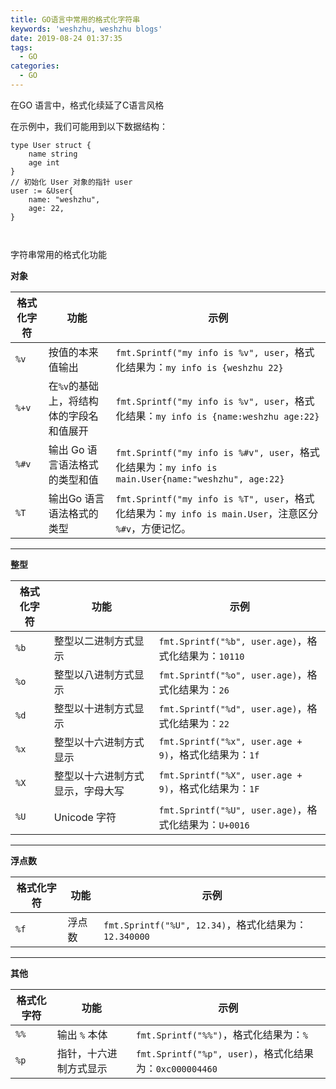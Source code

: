 ```yaml
---
title: GO语言中常用的格式化字符串
keywords: 'weshzhu, weshzhu blogs'
date: 2019-08-24 01:37:35
tags:
  - GO
categories:
  - GO
---
```


在GO 语言中，格式化续延了C语言风格

在示例中，我们可能用到以下数据结构：

```
type User struct {
	name string
	age int
}
// 初始化 User 对象的指针 user
user := &User{
    name: "weshzhu",
    age: 22,
}



```

字符串常用的格式化功能

**对象**

|格式化字符|功能|示例|
|-----|-----|-----|
|`%v`|按值的本来值输出|```fmt.Sprintf("my info is %v", user```，格式化结果为：`my info is {weshzhu 22}`|
|`%+v`|在`%v`的基础上，将结构体的字段名和值展开|```fmt.Sprintf("my info is %v", user```，格式化结果：`my info is {name:weshzhu age:22}`|
|`%#v`|输出 Go 语言语法格式的类型和值|```fmt.Sprintf("my info is %#v", user```，格式化结果为：`my info is main.User{name:"weshzhu", age:22}`|
|`%T`|输出Go 语言语法格式的类型|```fmt.Sprintf("my info is %T", user```，格式化结果为：`my info is main.User`，注意区分 `%#v`，方便记忆。|

---

**整型**

|格式化字符|功能|示例|
|-----|-----|-----|
|`%b`|整型以二进制方式显示|```fmt.Sprintf("%b", user.age)```，格式化结果为：`10110`|
|`%o`|整型以八进制方式显示|```fmt.Sprintf("%o", user.age)```，格式化结果为：`26`|
|`%d`|整型以十进制方式显示|```fmt.Sprintf("%d", user.age)```，格式化结果为：`22`|
|`%x`|整型以十六进制方式显示|```fmt.Sprintf("%x", user.age + 9)```，格式化结果为：`1f`|
|`%X`|整型以十六进制方式显示，字母大写|```fmt.Sprintf("%X", user.age + 9)```，格式化结果为：`1F`|
|`%U`|Unicode 字符|```fmt.Sprintf("%U", user.age)```，格式化结果为：`U+0016`|

---

**浮点数**

|格式化字符|功能|示例|
|-----|-----|-----|
|`%f`|浮点数|```fmt.Sprintf("%U", 12.34)```，格式化结果为：`12.340000`|


---

**其他**

|格式化字符|功能|示例|
|-----|-----|-----|
|`%%`|输出 `%` 本体|```fmt.Sprintf("%%")```，格式化结果为：`%`|
|`%p`|指针，十六进制方式显示|```fmt.Sprintf("%p", user)```，格式化结果为：`0xc000004460`|

